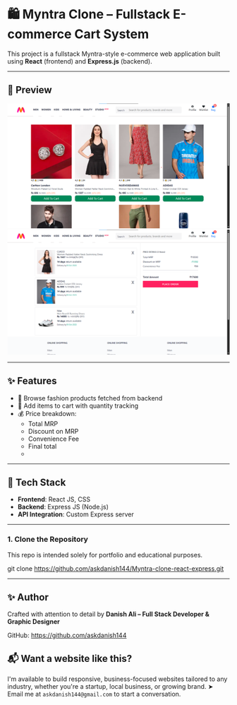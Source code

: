 # 🛍️ Myntra Clone – Fullstack E-commerce Cart System

This project is a fullstack Myntra-style e-commerce web application built using **React** (frontend) and **Express.js** (backend). 

---

## 📸 Preview

![Screenshot](./home-page-screenshot.png)
![Screenshot](./cart-page-screenshot.png)

---

## ✨ Features

- 🔎 Browse fashion products fetched from backend
- 🛒 Add items to cart with quantity tracking
- 💰 Price breakdown:
  - Total MRP
  - Discount on MRP
  - Convenience Fee
  - Final total
  -     
---

## 🔧 Tech Stack

- **Frontend**: React JS, CSS
- **Backend**: Express JS (Node.js)
- **API Integration**: Custom Express server

---

### 1. Clone the Repository

This repo is intended solely for portfolio and educational purposes.

git clone https://github.com/askdanish144/Myntra-clone-react-express.git

---

## ✨ Author

Crafted with attention to detail by **Danish Ali – Full Stack Developer & Graphic Designer**

GitHub: https://github.com/askdanish144

## 📬 Want a website like this?

I'm available to build responsive, business-focused websites tailored to any industry, whether you're a startup, local business, or growing brand.
➤ Email me at `askdanish144@gmail.com` to start a conversation.
